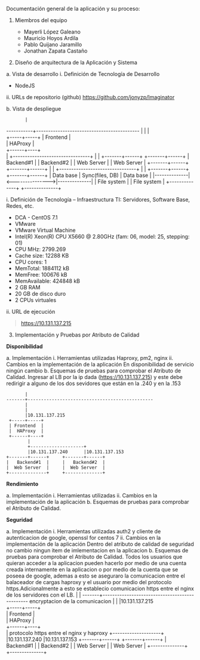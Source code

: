 Documentación	general	de	la	aplicación	y	su	proceso:

1. Miembros	del	equipo

    * Mayerli López Galeano
	* Mauricio Hoyos Ardila   
	* Pablo Quijano Jaramillo 
    * Jonathan Zapata Castaño 
	

2. Diseño	de	arquitectura de	la	Aplicación y	Sistema

a. Vista	de	desarrollo
i. Definición	de	Tecnología	de	Desarrollo
* NodeJS

ii. URLs	de	repositorio	(github)
	https://github.com/jonyzp/Imaginator

	
b. Vista de	despliegue

       	   |
-----------+-------------------------------------------
	       |
	       |
	       |  
	 +-----+-----+
	 | Frontend  |     
	 |  HAProxy  |     
	 +------+----+     
	        |
	        +--------------------------------+
	        |      							 |
	+-------+------+			     +-------+------+
	|   Backend#1  |			     |   Backend#2  |
	|  Web Server  |			     |  Web Server  |
	+-------+------+			     +-------+------+
			|								 |
			+--------------------------------+
			|								 |
	+-------+------+			     +-------+------+
	|   Data base  | Sync(files, DB) |   Data base  |
	|--------------|<--------------->|--------------|
	| File system  |			     | File system  |
	+--------------+			     +--------------+



i. Definición de Tecnología – Infraestructura TI:	Servidores,	Software Base,	Redes,	etc.

* DCA - CentOS 7.1
* VMware
* VMware Virtual Machine
* Intel(R) Xeon(R) CPU     X5660  @ 2.80GHz (fam: 06, model: 25, stepping: 01)
* CPU MHz: 2799.269
* Cache size: 12288 KB
* CPU cores: 1
* MemTotal: 1884112 kB
* MemFree: 100676 kB
* MemAvailable: 424848 kB
* 2 GB RAM
* 20 GB de disco duro
* 2 CPUs virtuales

ii. URL	de	ejecución	

> https://10.131.137.215

3. Implementación	y	Pruebas	por	Atributo	de	Calidad

**Disponibilidad**

a. Implementación
i. Herramientas	utilizadas
Haproxy, pm2, nginx
ii. Cambios	en	la	implementación	de	la	aplicación
En disponibilidad de servicio ningún cambio
b. Esquemas	de	pruebas	para	comprobar	el	Atributo	de	Calidad.
Ingresar al LB por la ip dada (https://10.131.137.215) y este debe redirigir a alguno de los dos sevidores que están en la .240 y en la .153
```
       |
-------+-----------------------------------------------
       |
       |
       |10.131.137.215  
 +-----+-----+     
 | Frontend  |     
 |  HAProxy  |     
 +------+----+     
        |
        +--------------------+
        |10.131.137.240      |10.131.137.153
+-------+------+     +-------+------+
|   Backend#1  |     |   Backend#2  |
|  Web Server  |     |  Web Server  |
+--------------+     +--------------+
```

**Rendimiento**

a. Implementación
i. Herramientas	utilizadas
ii. Cambios	en	la	implementación	de	la	aplicación
b. Esquemas	de	pruebas	para	comprobar	el	Atributo	de	Calidad.

**Seguridad**

a. Implementación
i. Herramientas	utilizadas
	auth2 y cliente de autenticacion de google, openssl for centos 7
ii. Cambios	en	la	implementación	de	la	aplicación
	Dentro del atributo de calidad de seguridad no cambio ningun item de imlementacion en la aplicacion
b. Esquemas	de	pruebas	para	comprobar	el	Atributo	de	Calidad.
	Todos los usuarios que quieran acceder a la aplicacion pueden hacerlo por medio de una cuenta creada internamente en la aplicacion o por medio de la cuenta que se poseea de google, ademas a esto se aseguraro la comunicacion entre el balaceador de cargas haproxy y el usuario por medio del protocolo https.Adicionalmente a esto se establecio comunicacion https entre el nginx de los servidores con el LB.
		|
   		|
-------+-----------------------------------------------  encryptacion de la comunicacion
       |
       |
       |10.131.137.215  
 +-----+-----+     
 | Frontend  |     
 |  HAProxy  |     
 +------+----+     
        |			protocolo https entre el nginx y haproxy
        +--------------------+
        |10.131.137.240      |10.131.137.153
+-------+------+     +-------+------+
|   Backend#1  |     |   Backend#2  |
|  Web Server  |     |  Web Server  |
+--------------+     +--------------+
```